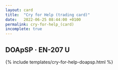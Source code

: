 ```yaml
---
layout: card
title:  "Cry for Help (trading card)"
date:   2022-06-25 08:44:00 +0100
permalink: cry-for-help_(card)
incomplete: true
---
```


## DOApSP &middot; EN-207 U

{% include templates/cry-for-help-doapsp.html %}